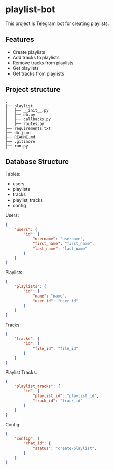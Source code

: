 # playlist-bot

This project is Telegram bot for creating playlists.

## Features

- Create playlists
- Add tracks to playlists
- Remove tracks from playlists
- Get playlists
- Get tracks from playlists

## Project structure

```
.
├── playlist
│   ├── __init__.py
│   ├── db.py
│   ├── callbacks.py
│   ├── routes.py
├── requirements.txt
├── db.json
├── README.md
├── .gitinore
├── run.py
```

## Database Structure

Tables:

- users
- playlists
- tracks
- playlist_tracks
- config

Users:

```json
{
    "users": {
        "id": {
            "username": "username",
            "first_name": "first_name",
            "last_name": "last_name"
        }
    }
}
```

Playlists:

```json
{
    "playlists": {
        "id": {
            "name": "name",
            "user_id": "user_id"
        }
    }
}
```

Tracks:

```json
{
    "tracks": {
        "id": {
            "file_id": "file_id"
        }
    }
}
```

Playlist Tracks:

```json
{
    "playlist_tracks": {
        "id": {
            "playlist_id": "playlist_id",
            "track_id": "track_id"
        }
    }
}
```

Config:

```json
{
    "config": {
        "chat_id": {
            "status": "create-playlist",
        }
    }
}
```
